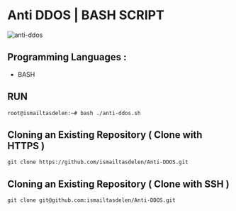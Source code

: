 # Anti DDOS | BASH SCRIPT

![anti-ddos](https://user-images.githubusercontent.com/15425071/34910181-caa9f41c-f8c0-11e7-9ec5-6d43adfeb4bd.png)

## Programming Languages :

* BASH

## RUN
```
root@ismailtasdelen:~# bash ./anti-ddos.sh
```

## Cloning an Existing Repository ( Clone with HTTPS )
```
git clone https://github.com/ismailtasdelen/Anti-DDOS.git
```

## Cloning an Existing Repository ( Clone with SSH )
```
git clone git@github.com:ismailtasdelen/Anti-DDOS.git
```
